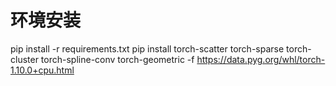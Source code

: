 # 环境安装

pip install -r requirements.txt
pip install torch-scatter torch-sparse torch-cluster torch-spline-conv torch-geometric -f https://data.pyg.org/whl/torch-1.10.0+cpu.html